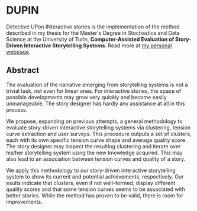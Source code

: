 # DUPIN

Detective UPon INteractive stories is the implementation of the method described in my thesis for the Master's Degree in Stochastics and Data Science at the University of Turin, **Computer-Assisted Evaluation of Story-Driven Interactive Storytelling Systems**. Read more at [my personal webpage][page].

[page]: http://matteosilvestro.com/university#masters-degree-thesis

## Abstract

The evaluation of the narrative emerging from storytelling systems is not a trivial task, not even for linear ones. For interactive stories, the space of possible developments may grow very quickly and become easily unmanageable. The story designer has hardly any assistance at all in this process.

We propose, expanding on previous attempts, a general methodology to evaluate story-driven interactive storytelling systems via clustering, tension curve extraction and user surveys. This procedure outputs a set of clusters, each with its own specific tension curve shape and average quality score. The story designer may inspect the resulting clustering and iterate over his/her storytelling system using the new knowledge acquired. This may also lead to an association between tension curves and quality of a story.

We apply this methodology to our story-driven interactive storytelling system to show its current and potential achievements, respectively. Our esults indicate that clusters, even if not well-formed, display different quality scores and that some tension curves seems to be associated with better stories. While the method has proven to be valid, there is room for improvements.
